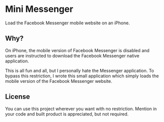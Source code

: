# Mini Messenger
Load the Facebook Messenger mobile website on an iPhone.

## Why?
On iPhone, the mobile version of Facebook Messenger is disabled and users are instructed
to download the Facebook Messenger native application.

This is all fun and all, but I personally hate the Messenger application. To bypass this
restriction, I wrote this small application which simply loads the mobile version of the
Facebook Messenger website.

## License
You can use this project wherever you want with no restriction. Mention in your code and
built product is appreciated, but not required.
